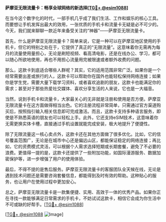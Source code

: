 **萨摩亚无限流量卡：畅享全球网络的新选择[[TG💪+ @esim1088](https://t.me/s/esim1088)]**

在当今这个数字化的时代，一部手机几乎成了我们生活、工作和娱乐的核心工具。而要想让手机发挥出最大的效用，一张优质的手机卡和流量卡无疑是必不可少的。今天，我们就来聊聊一款近年来备受关注的“神器”——萨摩亚无限流量卡。

首先，什么是萨摩亚无限流量卡？简单来说，它是一种可以在萨摩亚地区使用的手机卡，但它的特别之处在于，它提供了真正的“无限流量”。这意味着你无需再为每月的流量使用量担心，无论是刷短视频、看高清电影，还是在线办公、学习，都可以随心所欲地使用，再也不用担心流量用完被限速或者额外收费的问题。

那么，这款卡到底适合哪些人群呢？其实，它的适用范围非常广泛。如果你是一个经常需要出差或旅行的人，这款卡可以帮助你在国外也能轻松保持网络连接；如果你是学生党，需要大量下载学习资料，或者喜欢追剧的朋友，这款卡也能满足你的需求；甚至对于那些热爱社交媒体、喜欢分享生活的人来说，它也是一大福音。

当然，说到手机卡和流量卡，大家最关心的无非就是注册和使用是否方便。萨摩亚无限流量卡在这方面做得相当出色。它的注册流程非常简单，只需通过官方渠道购买后，按照指引输入相关信息即可完成激活。而且，这款卡支持多种语言服务，即使是不熟悉英语的朋友也可以轻松上手。此外，它还支持eSIM技术，这意味着你无需更换实体卡槽，直接通过手机设置就能完成安装，极大地提升了便捷性。

除了无限流量这一核心卖点外，这款卡还在其他方面做了很多优化。比如，它的信号覆盖范围广，无论是在城市中心还是偏远山区，都能保证稳定的网络连接；再比如，它的资费模式灵活，可以根据个人需求选择短期或长期套餐，避免了不必要的浪费。更值得一提的是，这款卡还提供了一些附加功能，如国际漫游服务、数据加密保护等，进一步增强了用户的使用体验。

最后，不得不提的是售后服务。萨摩亚无限流量卡的客服团队全天候在线，无论是遇到技术问题还是需要咨询套餐信息，都能得到及时有效的帮助。这种贴心的服务，也让用户在使用过程中更加安心。

总之，萨摩亚无限流量卡是一款集便捷、实用、高效于一体的优秀产品。如果你正在寻找一款能够满足日常需求的手机卡，不妨试试这款卡，相信它会成为你生活中不可或缺的好帮手。[[TG💪+ @esim1088](https://t.me/s/esim1088)]

[[TG💪+ @esim1088](https://t.me/s/esim1088) ![Image](https://i.postimg.cc/4NQfJmqS/Snipaste-2025-05-13-00-14-12.png)]